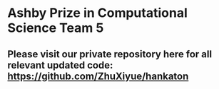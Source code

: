 # Ashby Prize in Computational Science Team 5
## Please visit our private repository here for all relevant updated code: https://github.com/ZhuXiyue/hankaton
